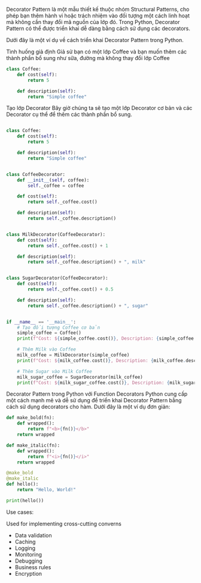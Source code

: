 Decorator Pattern là một mẫu thiết kế thuộc nhóm Structural Patterns, cho phép bạn thêm hành vi hoặc trách nhiệm vào đối
tượng một cách linh hoạt mà không cần thay đổi mã nguồn của lớp đó. Trong Python, Decorator Pattern có thể được triển
khai dễ dàng bằng cách sử dụng các decorators.

Dưới đây là một ví dụ về cách triển khai Decorator Pattern trong Python.

Tình huống giả định
Giả sử bạn có một lớp Coffee và bạn muốn thêm các thành phần bổ sung như sữa, đường mà không thay đổi lớp Coffee

```python
class Coffee:
    def cost(self):
        return 5

    def description(self):
        return "Simple coffee"

```

Tạo lớp Decorator
Bây giờ chúng ta sẽ tạo một lớp Decorator cơ bản và các Decorator cụ thể để thêm các thành phần bổ sung.

```python

class Coffee:
    def cost(self):
        return 5

    def description(self):
        return "Simple coffee"


class CoffeeDecorator:
    def __init__(self, coffee):
        self._coffee = coffee

    def cost(self):
        return self._coffee.cost()

    def description(self):
        return self._coffee.description()


class MilkDecorator(CoffeeDecorator):
    def cost(self):
        return self._coffee.cost() + 1

    def description(self):
        return self._coffee.description() + ", milk"


class SugarDecorator(CoffeeDecorator):
    def cost(self):
        return self._coffee.cost() + 0.5

    def description(self):
        return self._coffee.description() + ", sugar"


if __name__ == '__main__':
    # Tạo đối tượng Coffee cơ bản
    simple_coffee = Coffee()
    print(f"Cost: ${simple_coffee.cost()}, Description: {simple_coffee.description()}")

    # Thêm Milk vào Coffee
    milk_coffee = MilkDecorator(simple_coffee)
    print(f"Cost: ${milk_coffee.cost()}, Description: {milk_coffee.description()}")

    # Thêm Sugar vào Milk Coffee
    milk_sugar_coffee = SugarDecorator(milk_coffee)
    print(f"Cost: ${milk_sugar_coffee.cost()}, Description: {milk_sugar_coffee.description()}")

```

Decorator Pattern trong Python với Function Decorators
Python cung cấp một cách mạnh mẽ và dễ sử dụng để triển khai Decorator Pattern bằng cách sử dụng decorators cho hàm.
Dưới đây là một ví dụ đơn giản:

```python
def make_bold(fn):
    def wrapped():
        return f"<b>{fn()}</b>"
    return wrapped

def make_italic(fn):
    def wrapped():
        return f"<i>{fn()}</i>"
    return wrapped

@make_bold
@make_italic
def hello():
    return "Hello, World!"

print(hello())

```
Use cases:

Used for implementing cross-cutting converns
* Data validation
* Caching
* Logging
* Monitoring
* Debugging
* Business rules
* Encryption


